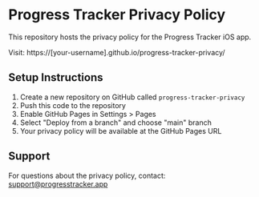 # Progress Tracker Privacy Policy

This repository hosts the privacy policy for the Progress Tracker iOS app.

Visit: https://[your-username].github.io/progress-tracker-privacy/

## Setup Instructions

1. Create a new repository on GitHub called `progress-tracker-privacy`
2. Push this code to the repository
3. Enable GitHub Pages in Settings > Pages
4. Select "Deploy from a branch" and choose "main" branch
5. Your privacy policy will be available at the GitHub Pages URL

## Support

For questions about the privacy policy, contact: support@progresstracker.app
